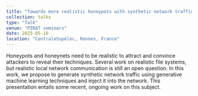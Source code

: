 ```yaml
---
title: "Towards more realistic honeypots with synthetic network traffic injection"
collection: talks
type: "Talk"
venue: "PIRAT seminars"
date: 2025-05-16
location: "CentraleSupélec, Rennes, France"
---
```


Honeypots and honeynets need to be realistic to attract and convince attackers to reveal their techniques. Several work on realistic file systems, but realistic local network communication is still an open question. In this work, we propose to generate synthetic network traffic using generative machine learning techniques and inject it into the network. This presentation entails some recent, ongoing work on this subject.
